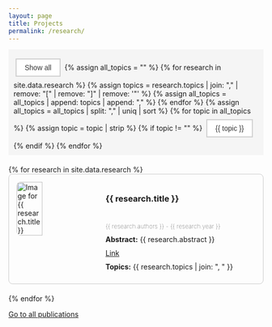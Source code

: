 ```yaml
---
layout: page
title: Projects
permalink: /research/
---
```


<style>
    #filter-bar {
        background-color: #f5f5f5; /* Light gray background */
        padding: 10px;
        text-align: left;
        margin-bottom: 20px; /* Adds space below the filter bar */
    }

    .filter-btn {
        background-color: #ffffff; /* White background for buttons */
        border: 2px solid #d0d0d0; /* Light gray border */
        color: #333; /* Dark gray text */
        padding: 8px 16px;
        margin: 8px 4px; /* Adds spacing around buttons */
        cursor: pointer;
        font-size: 14px;
        display: inline-block;
    }

    .filter-btn:hover {
        background-color: #e0e0e0; /* Slightly darker background on hover */
    }

    .filter-btn:active {
        background-color: #cacaca; /* Even darker for the active state */
    }

    .research-entry {
        border: 1px solid #ccc; /* Light gray border */
        padding: 15px;
        margin-bottom: 20px;
        border-radius: 8px;
        display: flex;
        flex-direction: row; /* Arrange rows horizontally */
    }

    .research-entry img {
        width: 33%;  /* Image takes up 33% of the width */
        height: auto;
        margin-right: 20px;
        border-radius: 8px;
        flex-shrink: 0; /* Prevent image from shrinking */
    }

    .content-container {
        width: 66%; /* Content takes up 66% of the width */
        display: flex;
        flex-direction: column; /* Stack items vertically */
    }

    .content-container .title {
        display: flex;
        align-items: center; /* Center align title vertically */
        margin-bottom: 10px;
    }

    .content h3 {
        margin-top: 0;
    }

    .content p, .content a {
        margin: 10px 0; /* Add margin for better spacing */
    }

    .authors, .year {
        font-size: 12px; /* Smaller font size */
        font-weight: lighter; /* Less bold than the default */
    }

    .year {
        font-weight: lighter; /* Even lighter font weight for the year */
    }
</style>

<div id="filter-bar">
  <button class="filter-btn" onclick="filterResearch('all')">Show all</button>
  {% assign all_topics = "" %}
  {% for research in site.data.research %}
    {% assign topics = research.topics | join: "," | remove: "[" | remove: "]" | remove: '"' %}
    {% assign all_topics = all_topics | append: topics | append: "," %}
  {% endfor %}
  {% assign all_topics = all_topics | split: "," | uniq | sort %}
  {% for topic in all_topics %}
    {% assign topic = topic | strip %}
    {% if topic != "" %}
      <button class="filter-btn" onclick="filterResearch('{{ topic | escape }}')">{{ topic }}</button>
    {% endif %}
  {% endfor %}
</div>

<div class="research-container">
  {% for research in site.data.research %}
    <div class="research-entry" data-topics="{{ research.topics | join: ', ' }}">
        <img src="{{ research.image }}" alt="Image for {{ research.title }}">
        <div class="content-container">
            <div class="title">
                <h3>{{ research.title }}</h3>
            </div>
            <div class="content">
                <p class="authors">{{ research.authors }} - <span class="year">{{ research.year }}</span></p>
                <p><strong>Abstract:</strong> {{ research.abstract }}</p>
                <a href="{{ research.link }}">Link</a>
                <p><strong>Topics:</strong> {{ research.topics | join: ", " }}</p>
            </div>
        </div>
    </div>
  {% endfor %}
</div>

<script>
document.addEventListener('DOMContentLoaded', function() {
    function filterResearch(topic) {
      document.querySelectorAll('.research-entry').forEach(entry => {
        const topics = entry.dataset.topics.split(', ');
        entry.style.display = (topic === 'all' || topics.includes(topic)) ? 'block' : 'none';
      });
    }
    window.filterResearch = filterResearch;  // Expose to global scope for inline onclick handlers
});
</script>

[Go to all publications]({{site.baseurl}}/publications/table/)
